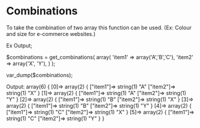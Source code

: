 # Combinations

To take the combination of two array this function can be used. (Ex: Colour and size for e-commerce websites.)

Ex Output;

$combinations = get_combinations(
    array(
        'item1' => array('A','B','C'),
        'item2' => array('X', 'Y'),
    )
);

var_dump($combinations);

Output: 
array(6) {
  [0]=>
  array(2) {
    ["item1"]=>
    string(1) "A"
    ["item2"]=>
    string(1) "X"
  }
  [1]=>
  array(2) {
    ["item1"]=>
    string(1) "A"
    ["item2"]=>
    string(1) "Y"
  }
  [2]=>
  array(2) {
    ["item1"]=>
    string(1) "B"
    ["item2"]=>
    string(1) "X"
  }
  [3]=>
  array(2) {
    ["item1"]=>
    string(1) "B"
    ["item2"]=>
    string(1) "Y"
  }
  [4]=>
  array(2) {
    ["item1"]=>
    string(1) "C"
    ["item2"]=>
    string(1) "X"
  }
  [5]=>
  array(2) {
    ["item1"]=>
    string(1) "C"
    ["item2"]=>
    string(1) "Y"
  }
}
